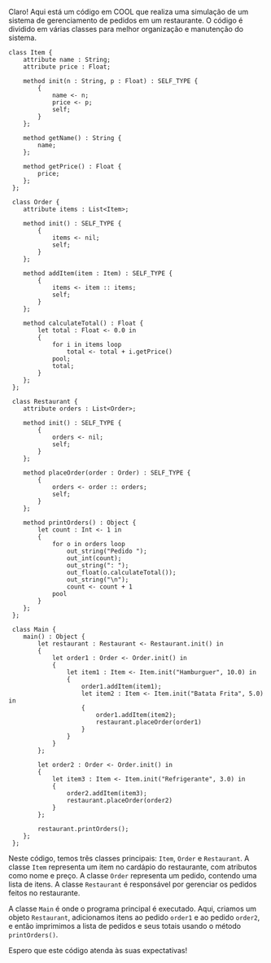 Claro! Aqui está um código em COOL que realiza uma simulação de um sistema de gerenciamento de pedidos em um restaurante. O código é dividido em várias classes para melhor organização e manutenção do sistema.

```cool
class Item {
 	attribute name : String;
 	attribute price : Float;
 
 	method init(n : String, p : Float) : SELF_TYPE {
 		{
 			name <- n;
 			price <- p;
 			self;
 		}
 	};
 
 	method getName() : String {
 		name;
 	};
 
 	method getPrice() : Float {
 		price;
 	};
 };
 
 class Order {
 	attribute items : List<Item>;
 
 	method init() : SELF_TYPE {
 		{
 			items <- nil;
 			self;
 		}
 	};
 
 	method addItem(item : Item) : SELF_TYPE {
 		{
 			items <- item :: items;
 			self;
 		}
 	};
 
 	method calculateTotal() : Float {
 		let total : Float <- 0.0 in
 		{
 			for i in items loop
 				total <- total + i.getPrice()
 			pool;
 			total;
 		}
 	};
 };
 
 class Restaurant {
 	attribute orders : List<Order>;
 
 	method init() : SELF_TYPE {
 		{
 			orders <- nil;
 			self;
 		}
 	};
 
 	method placeOrder(order : Order) : SELF_TYPE {
 		{
 			orders <- order :: orders;
 			self;
 		}
 	};
 
 	method printOrders() : Object {
 		let count : Int <- 1 in
 		{
 			for o in orders loop
 				out_string("Pedido ");
 				out_int(count);
 				out_string(": ");
 				out_float(o.calculateTotal());
 				out_string("\n");
 				count <- count + 1
 			pool
 		}
 	};
 };
 
 class Main {
 	main() : Object {
 		let restaurant : Restaurant <- Restaurant.init() in
 		{
 			let order1 : Order <- Order.init() in
 			{
 				let item1 : Item <- Item.init("Hamburguer", 10.0) in
 				{
 					order1.addItem(item1);
 					let item2 : Item <- Item.init("Batata Frita", 5.0) in
 					{
 						order1.addItem(item2);
 						restaurant.placeOrder(order1)
 					}
 				}
 			}
 		};
 
 		let order2 : Order <- Order.init() in
 		{
 			let item3 : Item <- Item.init("Refrigerante", 3.0) in
 			{
 				order2.addItem(item3);
 				restaurant.placeOrder(order2)
 			}
 		};
 
 		restaurant.printOrders();
 	};
 };
```

Neste código, temos três classes principais: `Item`, `Order` e `Restaurant`. A classe `Item` representa um item no cardápio do restaurante, com atributos como nome e preço. A classe `Order` representa um pedido, contendo uma lista de itens. A classe `Restaurant` é responsável por gerenciar os pedidos feitos no restaurante.

A classe `Main` é onde o programa principal é executado. Aqui, criamos um objeto `Restaurant`, adicionamos itens ao pedido `order1` e ao pedido `order2`, e então imprimimos a lista de pedidos e seus totais usando o método `printOrders()`.

Espero que este código atenda às suas expectativas!